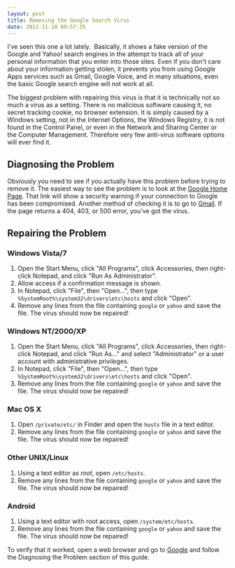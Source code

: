 ```yaml
---
layout: post
title: Removing the Google Search Virus
date: 2011-11-10 09:57:35
---
```

I've seen this one a lot lately.  Basically, it shows a fake version of the Google and Yahoo! search engines in the attempt to track all of your personal information that you enter into those sites. Even if you don't care about your information getting stolen, it prevents you from using Google Apps services such as Gmail, Google Voice, and in many situations, even the basic Google search engine will not work at all.

The biggest problem with repairing this virus is that it is technically not so much a virus as a setting. There is no malicious software causing it, no secret tracking cookie, no browser extension. It is simply caused by a Windows setting, not in the Internet Options, the Windows Registry, it is not found in the Control Panel, or even in the Network and Sharing Center or the Computer Management. Therefore very few anti-virus software options will ever find it.

## Diagnosing the Problem
Obviously you need to see if you actually have this problem before trying to remove it. The easiest way to see the problem is to look at the <a href="https://www.google.com/" target="_blank">Google Home Page</a>. That link will show a security warning if your connection to Google has been compromised. Another method of checking it is to go to <a href="https://mail.google.com/" target="_blank">Gmail</a>. If the page returns a 404, 403, or 500 error, you've got the virus.

## Repairing the Problem

### Windows Vista/7
1. Open the Start Menu, click "All Programs", click Accessories, then right-click Notepad, and click "Run As Administrator".
2. Allow access if a confirmation message is shown.
2. In Notepad, click "File", then "Open...", then type `%SystemRoot%\system32\drivers\etc\hosts` and click "Open".
4. Remove any lines from the file containing `google` or `yahoo` and save the file. The virus should now be repaired!

### Windows NT/2000/XP
1. Open the Start Menu, click "All Programs", click Accessories, then right-click Notepad, and click "Run As..." and select "Administrator" or a user account with administrative privileges.
2. In Notepad, click "File", then "Open...", then type `%SystemRoot%\system32\drivers\etc\hosts` and click "Open".
3. Remove any lines from the file containing `google` or `yahoo` and save the file. The virus should now be repaired!

### Mac OS X
1. Open `/private/etc/` in Finder and open the `hosts` file in a text editor.
2. Remove any lines from the file containing `google` or `yahoo` and save the file. The virus should now be repaired!

### Other UNIX/Linux
1. Using a text editor as *root*, open `/etc/hosts`.
2. Remove any lines from the file containing `google` or `yahoo` and save the file. The virus should now be repaired!

### Android
1. Using a text editor with root access, open `/system/etc/hosts`.
2. Remove any lines from the file containing `google` or `yahoo` and save the file. The virus should now be repaired!

To verify that it worked, open a web browser and go to <a href="http://www.google.com/" target="_blank">Google</a> and follow the Diagnosing the Problem section of this guide.
